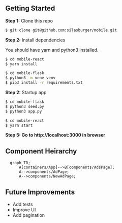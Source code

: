 ## Getting Started

**Step 1:** Clone this repo
   
```bash
$ git clone git@github.com:silasburger/mobile.git

```

**Step 2:** Install dependencies

You should have yarn and python3 installed.

```bash
$ cd mobile-react
$ yarn install
```

```bash
$ cd mobile-flask
$ python3 -m venv venv
$ pip3 install -r requirements.txt
```

**Step 2:** Startup app
```bash
$ cd mobile-flask
$ python3 seed.py
$ python3 app.py
```

```bash
$ cd mobile-react
$ yarn start
```

**Step 5: Go to http://localhost:3000 in browser**

## Component Heirarchy 

```mermaid
  graph TD;
      A[containers/App]-->B[components/AdsPage];
      A-->components/AdPage;
      A-->components/NewAdPage;
```

## Future Improvements
- Add tests
- Improve UI 
- Add pagination

